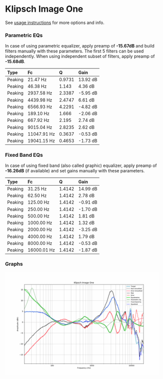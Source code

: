 # Klipsch Image One
See [usage instructions](https://github.com/jaakkopasanen/AutoEq#usage) for more options and info.

### Parametric EQs
In case of using parametric equalizer, apply preamp of **-15.67dB** and build filters manually
with these parameters. The first 5 filters can be used independently.
When using independent subset of filters, apply preamp of **-15.68dB**.

| Type    | Fc          |      Q | Gain     |
|:--------|:------------|:-------|:---------|
| Peaking | 21.47 Hz    | 0.9731 | 13.92 dB |
| Peaking | 46.38 Hz    | 1.143  | 4.36 dB  |
| Peaking | 2937.58 Hz  | 2.3387 | -5.95 dB |
| Peaking | 4439.98 Hz  | 2.4747 | 6.61 dB  |
| Peaking | 6566.93 Hz  | 4.2291 | -4.82 dB |
| Peaking | 189.10 Hz   | 1.666  | -2.06 dB |
| Peaking | 667.92 Hz   | 2.195  | 2.74 dB  |
| Peaking | 9015.04 Hz  | 2.8235 | 2.62 dB  |
| Peaking | 11047.91 Hz | 0.3637 | -0.53 dB |
| Peaking | 19041.15 Hz | 0.4653 | -1.73 dB |

### Fixed Band EQs
In case of using fixed band (also called graphic) equalizer, apply preamp of **-16.26dB**
(if available) and set gains manually with these parameters.

| Type    | Fc          |      Q | Gain     |
|:--------|:------------|:-------|:---------|
| Peaking | 31.25 Hz    | 1.4142 | 14.99 dB |
| Peaking | 62.50 Hz    | 1.4142 | 2.78 dB  |
| Peaking | 125.00 Hz   | 1.4142 | -0.91 dB |
| Peaking | 250.00 Hz   | 1.4142 | -1.70 dB |
| Peaking | 500.00 Hz   | 1.4142 | 1.81 dB  |
| Peaking | 1000.00 Hz  | 1.4142 | 1.32 dB  |
| Peaking | 2000.00 Hz  | 1.4142 | -3.25 dB |
| Peaking | 4000.00 Hz  | 1.4142 | 1.79 dB  |
| Peaking | 8000.00 Hz  | 1.4142 | -0.53 dB |
| Peaking | 16000.01 Hz | 1.4142 | -1.87 dB |

### Graphs
![](./Klipsch%20Image%20One.png)